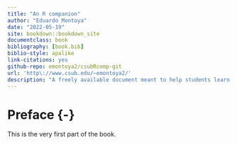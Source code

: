 ```yaml
--- 
title: "An R companion"
author: "Eduardo Montoya"
date: "2022-05-19"
site: bookdown::bookdown_site
documentclass: book
bibliography: [book.bib]
biblio-style: apalike
link-citations: yes
github-repo: emontoya2/csubRcomp-git
url: 'http\://www.csub.edu/~emontoya2/'
description: "A freely available document meant to help students learn R concurrently with the material of the course."
---
```


# Preface {-}

This is the very first part of the book.
